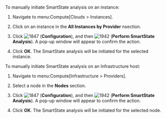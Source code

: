 To manually initiate SmartState analysis on an instance:

1.  Navigate to menu:Compute\[Clouds \> Instances\].

2.  Click on an instance in the **All Instances by Provider** nsection.

3.  Click ![1847](../images/1847.png) (**Configuration**), and then
    ![1942](../images/1942.png) (**Perform SmartState Analysis**). A
    pop-up window will appear to confirm the action.

4.  Click **OK**. The SmartState analysis will be initiated for the
    selected instance.

To manually initiate SmartState analysis on an Infrastructure host:

1.  Navigate to menu:Compute\[Infrastructure \> Providers\].

2.  Select a node in the **Nodes** section.

3.  Click ![1847](../images/1847.png) (**Configuration**), and then
    ![1942](../images/1942.png) (**Perform SmartState Analysis**). A
    pop-up window will appear to confirm the action.

4.  Click **OK**. The SmartState analysis will be initiated for the
    selected node.
